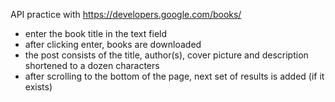 API practice with https://developers.google.com/books/
- enter the book title in the text field
- after clicking enter, books are downloaded
- the post consists of the title, author(s), cover picture and description shortened to a dozen characters
- after scrolling to the bottom of the page, next set of results is added (if it exists)